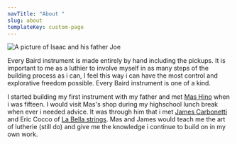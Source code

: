 ```yaml
---
navTitle: "About "
slug: about
templateKey: custom-page
---
```

![A picture of Isaac and his father Joe](/img/img_3280.jpeg "Isaac and his pop")

Every Baird instrument is made entirely by hand including the pickups. It is important to me as a luthier to involve myself in as many steps of the building process as i can, I feel this way i can have the most control and explorative freedom possible. Every Baird instrument is one of a kind.

I started building my first instrument with my father and met [Mas Hino](http://www.mashinonyc.com) when i was fifteen. I would visit Mas's shop during my highschool lunch break when ever i needed advice. It was through him that i met [James Carbonetti](https://carbonettiguitars.com) and Eric Cocco of [La Bella strings](https://www.labella.com/). Mas and James would teach me the art of lutherie (still do) and give me the knowledge i continue to build on in my own work.